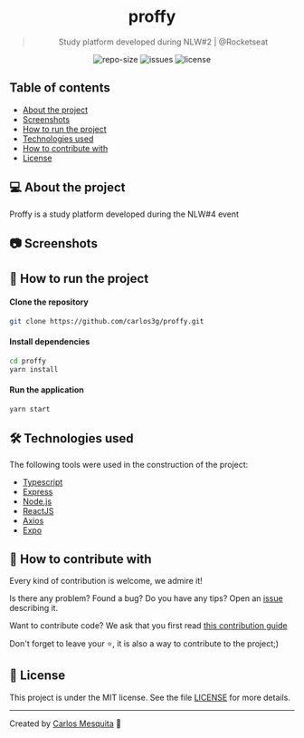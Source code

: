 <div align="center">
  <h1>
    proffy
  </h1>
  <blockquote>
    Study platform developed during NLW#2 | @Rocketseat
  </blockquote>
  <div id="badges">
    <img src="https://img.shields.io/github/repo-size/carlos3g/proffy?color=4000FF" alt="repo-size" />
    <img src="https://img.shields.io/github/issues-raw/carlos3g/proffy?color=4000FF" alt="issues" />
    <img src="https://img.shields.io/badge/license-MIT-4000FF" alt="license" />
  </div>
</div>
    
## Table of contents

- [About the project](#-about-the-projects)
- [Screenshots](#-screenshots)
- [How to run the project](#-how-to-run-the-project)
- [Technologies used](#-technologies-used)
- [How to contribute with](#-how-to-contribute-with)
- [License](#-license)

## 💻 About the project

Proffy is a study platform developed during the NLW#4 event

## 📷 Screenshots

<!--
<img src=".github/images/mockup.png" alt="Screenshot" width="300"/>
-->

## 🚀 How to run the project

#### Clone the repository

```bash
git clone https://github.com/carlos3g/proffy.git
```

#### Install dependencies

```bash
cd proffy
yarn install
```

#### Run the application

```bash
yarn start
```

## 🛠 Technologies used

The following tools were used in the construction of the project:

-  [Typescript](https://www.typescriptlang.org/)
-  [Express](https://expressjs.com/)
-  [Node.js](https://nodejs.org/en/)
-  [ReactJS](https://reactjs.org/)
-  [Axios](https://github.com/axios/axios)
-  [Expo](https://expo.io/)

## 🤝 How to contribute with

Every kind of contribution is welcome, we admire it!

Is there any problem? Found a bug? Do you have any tips? Open an [issue](https://github.com/carlos3g/proffy/issues) describing it.

Want to contribute code? We ask that you first read [this contribution guide](https://github.com/firstcontributions/first-contributions)

Don't forget to leave your ⭐, it is also a way to contribute to the project;)

## 📝 License

This project is under the MIT license. See the file [LICENSE](LICENSE) for more details.

---

Created by [Carlos Mesquita](https://github.com/carlos3g) 💜
